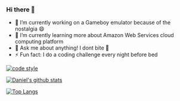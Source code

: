 ### Hi there 👋

<!--
**danielkyman/danielkyman** is a ✨ _special_ ✨ repository because its `README.md` (this file) appears on your GitHub profile.

Here are some ideas to get you started:

- 🔭 I’m currently working on ...
- 🌱 I’m currently learning ...
- 👯 I’m looking to collaborate on ...
- 🤔 I’m looking for help with ...
- 💬 Ask me about ...
- 📫 How to reach me: ...
- 😄 Pronouns: ...
- ⚡ Fun fact: ...
-->


- 🔭 I’m currently working on a Gameboy emulator because of the nostalgia 😄
- 🌱 I’m currently learning more about Amazon Web Services cloud computing platform
- 💬 Ask me about anything! I dont bite :dog:
- ⚡ Fun fact: I do a coding challenge every night before bed

[![code style](https://img.shields.io/badge/code_style-prettier-ff69b4.svg?style=flat)](https://github.com/prettier/prettier)

[![Daniel's github stats](https://github-readme-stats.vercel.app/api?username=danielkyman&theme=monokai&show_icons=true&hide=stars)](https://github.com/anuraghazra/github-readme-stats)

[![Top Langs](https://github-readme-stats.vercel.app/api/top-langs/?username=danielkyman&theme=monokai)](https://github.com/anuraghazra/github-readme-stats)

